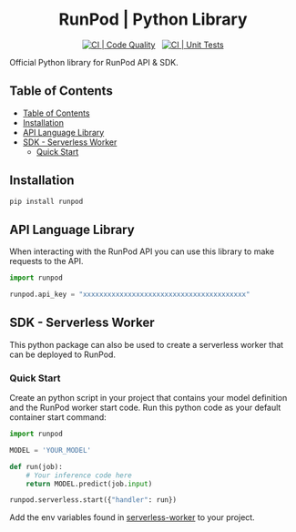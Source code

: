 <div align="center">
<h1>RunPod | Python Library </h1>

[![CI | Code Quality](https://github.com/runpod/runpod-python/actions/workflows/ci_pylint.yml/badge.svg)](https://github.com/runpod/runpod-python/actions/workflows/ci_pylint.yml)
&nbsp;
[![CI | Unit Tests](https://github.com/runpod/runpod-python/actions/workflows/CI_tests.yml/badge.svg)](https://github.com/runpod/runpod-python/actions/workflows/CI_tests.yml)

</div>

Official Python library for RunPod API &amp; SDK.

## Table of Contents

- [Table of Contents](#table-of-contents)
- [Installation](#installation)
- [API Language Library](#api-language-library)
- [SDK - Serverless Worker](#sdk---serverless-worker)
  - [Quick Start](#quick-start)

## Installation

```bash
pip install runpod
```

## API Language Library

When interacting with the RunPod API you can use this library to make requests to the API.

```python
import runpod

runpod.api_key = "xxxxxxxxxxxxxxxxxxxxxxxxxxxxxxxxxxxxxxxx"
```

## SDK - Serverless Worker

This python package can also be used to create a serverless worker that can be deployed to RunPod.

### Quick Start

Create an python script in your project that contains your model definition and the RunPod worker start code. Run this python code as your default container start command:

```python
import runpod

MODEL = 'YOUR_MODEL'

def run(job):
    # Your inference code here
    return MODEL.predict(job.input)

runpod.serverless.start({"handler": run})
```

Add the env variables found in [serverless-worker](docs/serverless-worker.md) to your project.
